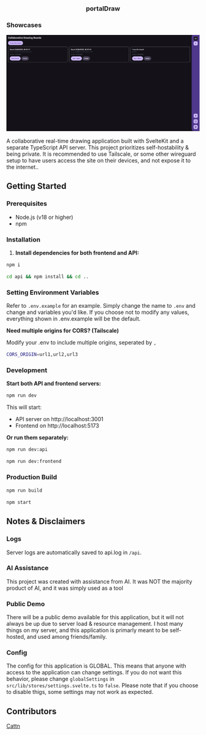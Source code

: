 <h3 align="center">
    <strong>portalDraw</strong>
</h3>

### Showcases

<p align="center">
    <img src="https://github.com/Cattn/portalDraw/blob/main/static/showcase.png?raw=true">
</p>

A collaborative real-time drawing application built with SvelteKit and a separate TypeScript API server. This project prioritizes self-hostability & being private. It is recommended to use Tailscale, or some other wireguard setup to have users access the site on their devices, and not expose it to the internet..


## Getting Started

### Prerequisites

- Node.js (v18 or higher)
- npm

### Installation

1. **Install dependencies for both frontend and API:**
 
```bash
npm i
```

```bash
cd api && npm install && cd ..
```

### Setting Environment Variables

Refer to ``.env.example`` for an example. Simply change the name to ``.env`` and change and variables you'd like. If you choose not to modify any values, everything shown in .env.example will be the default.

**Need multiple origins for CORS? (Tailscale)**

Modify your .env to include multiple origins, seperated by ``,``
```bash
CORS_ORIGIN=url1,url2,url3
```

### Development

**Start both API and frontend servers:**

```bash
npm run dev
```

This will start:
- API server on http://localhost:3001
- Frontend on http://localhost:5173

**Or run them separately:**

```bash
npm run dev:api
```
```bash
npm run dev:frontend
```

### Production Build

```bash
npm run build
```
```bash
npm start
```

## Notes & Disclaimers

### Logs
Server logs are automatically saved to api.log in ``/api``.

### AI Assistance
This project was created with assistance from AI. It was NOT the majority product of AI, and it was simply used as a tool

### Public Demo
There will be a public demo available for this application, but it will not always be up due to server load & resource management. I host many things on my server, and this application is primarly meant to be self-hosted, and used among friends/family.

### Config
The config for this application is GLOBAL. This means that anyone with access to the application can change settings. If you do not want this behavior, please change ``globalSettings`` in ``src/lib/stores/settings.svelte.ts`` to ``false``. Please note that if you choose to disable thigs, some settings may not work as expected.

## Contributors
[Cattn](https://github.com/cattn)
